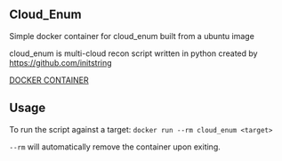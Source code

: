 ## Cloud_Enum 

Simple docker container for cloud_enum built from a ubuntu image

cloud_enum is multi-cloud recon script written in python created by https://github.com/initstring

[DOCKER CONTAINER](https://hub.docker.com/r/techxsigil/cloud_enum)


## Usage

To run the script against a target:
`docker run --rm cloud_enum <target>`

`--rm` will automatically remove the container upon exiting.
